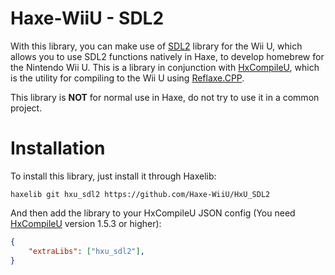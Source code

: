 # Haxe-WiiU - SDL2
With this library, you can make use of [SDL2](https://github.com/devkitPro/SDL/tree/wiiu-sdl2-2.28) library for the Wii U, which allows you to use SDL2 functions natively in Haxe, to develop homebrew for the Nintendo Wii U. This is a library in conjunction with [HxCompileU](https://github.com/Slushi-Github/hxCompileU), which is the utility for compiling to the Wii U using [Reflaxe.CPP](https://github.com/SomeRanDev/reflaxe.CPP).


This library is **NOT** for normal use in Haxe, do not try to use it in a common project.

# Installation
To install this library, just install it through Haxelib:
```
haxelib git hxu_sdl2 https://github.com/Haxe-WiiU/HxU_SDL2
```
And then add the library to your HxCompileU JSON config (You need [HxCompileU](https://github.com/Slushi-Github/hxCompileU) version 1.5.3 or higher):
```json
{
    "extraLibs": ["hxu_sdl2"],
}
```
